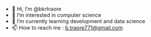 - 👋 Hi, I’m @bkrtraore
- 👀 I’m interested in computer science
- 🌱 I’m currently learning development and data science
- 📫 How to reach me : b.traore771@gmail.com

<!---
bkrtraore/bkrtraore is a ✨ special ✨ repository because its `README.md` (this file) appears on your GitHub profile.
You can click the Preview link to take a look at your changes.
--->
